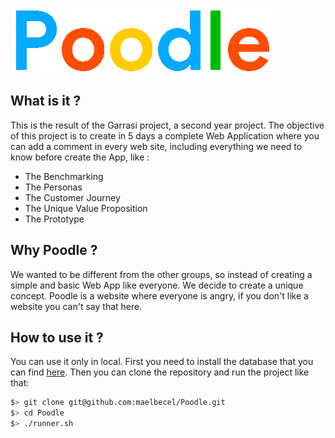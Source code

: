 ![](poodle/public/assets/vrai_poodle.png)

## What is it ?
This is the result of the Garrasi project, a second year project. The objective of this project is to create in 5 days a complete Web Application where you can add a comment in every web site, including everything we need to know before create the App, like :
- The Benchmarking
- The Personas
- The Customer Journey
- The Unique Value Proposition
- The Prototype

## Why Poodle ?
We wanted to be different from the other groups, so instead of creating a simple and basic Web App like everyone. We decide to create a unique concept.
Poodle is a website where everyone is angry, if you don't like a website you can't say that here.

## How to use it ?
You can use it only in local. First you need to install the database that you can find [here](https://github.com/maelbecel/Poodle/blob/master/api/database.sql). Then you can clone the repository and run the project like that:

```bash
$> git clone git@github.com:maelbecel/Poodle.git
$> cd Poodle
$> ./runner.sh
```